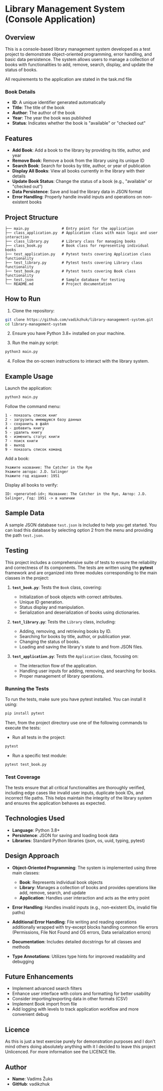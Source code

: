 # Library Management System (Console Application)

## Overview

This is a console-based library management system developed as a test project to demonstrate object-oriented programming, error handling, and basic data persistence. The system allows users to manage a collection of books with functionalities to add, remove, search, display, and update the status of books.

All requirements to the application are stated in the task.md file

### Book Details
- **ID**: A unique identifier generated automatically
- **Title**: The title of the book
- **Author**: The author of the book
- **Year**: The year the book was published
- **Status**: Indicates whether the book is "available" or "checked out"

## Features

- **Add Book**: Add a book to the library by providing its title, author, and year
- **Remove Book**: Remove a book from the library using its unique ID
- **Search Book**: Search for books by title, author, or year of publication
- **Display All Books**: View all books currently in the library with their details
- **Update Book Status**: Change the status of a book (e.g., "available" or "checked out")
- **Data Persistence**: Save and load the library data in JSON format
- **Error Handling**: Properly handle invalid inputs and operations on non-existent books

## Project Structure

```
├── main.py               # Entry point for the application
├── class_application.py  # Application class with main logic and user interaction
├── class_library.py      # Library class for managing books
├── class_book.py         # Book class for representing individual books
├── test_application.py   # Pytest tests covering Application class functionality
├── test_library.py       # Pytest tests covering Library class functionality
├── test_book.py          # Pytest tests covering Book class functionality
├── test.json             # Sample database for testing
└── README.md             # Project documentation
```

## How to Run

1. Clone the repository:
```bash
git clone https://github.com/vadikzhuk/library-management-system.git
cd library-management-system
```

2. Ensure you have Python 3.8+ installed on your machine.

3. Run the main.py script:
```bash
python3 main.py
```

4. Follow the on-screen instructions to interact with the library system.

## Example Usage

Launch the application:
```bash
python3 main.py
```

Follow the command menu:
```
1 - показать список книг
2 - загрузить имеющуюся базу данных
3 - сохранить в файл
4 - добавить книгу
5 - удалить книгу
6 - изменить статус книги
7 - поиск книги
8 - выход
9 - показать список команд
```

Add a book:
```
Укажите название: The Catcher in the Rye
Укажите автора: J.D. Salinger
Укажите год издания: 1951
```

Display all books to verify:
```
ID: <generated-id>; Название: The Catcher in the Rye, Автор: J.D. Salinger, Год: 1951 -> в наличии
```

## Sample Data

A sample JSON database `test.json` is included to help you get started. You can load this database by selecting option 2 from the menu and providing the path `test.json`.

## Testing

This project includes a comprehensive suite of tests to ensure the reliability and correctness of its components. The tests are written using the **pytest** framework and are organized into three modules corresponding to the main classes in the project:

1. **`test_book.py`**: Tests the `Book` class, covering:
   - Initialization of book objects with correct attributes.
   - Unique ID generation.
   - Status display and manipulation.
   - Serialization and deserialization of books using dictionaries.

2. **`test_library.py`**: Tests the `Library` class, including:
   - Adding, removing, and retrieving books by ID.
   - Searching for books by title, author, or publication year.
   - Changing the status of books.
   - Loading and saving the library's state to and from JSON files.

3. **`test_application.py`**: Tests the `Application` class, focusing on:
   - The interaction flow of the application.
   - Handling user inputs for adding, removing, and searching for books.
   - Proper management of library operations.

### Running the Tests

To run the tests, make sure you have pytest installed. You can install it using:

```bash
pip install pytest
```

Then, from the project directory use one of the following commands to execute the tests:

- Run all tests in the project:

```bash
pytest
```
- Run a specific test module:

```bash
pytest test_book.py
```

### Test Coverage

The tests ensure that all critical functionalities are thoroughly verified, including edge cases like invalid user inputs, duplicate book IDs, and incorrect file paths. This helps maintain the integrity of the library system and ensures the application behaves as expected.

## Technologies Used

- **Language**: Python 3.8+
- **Persistence**: JSON for saving and loading book data
- **Libraries**: Standard Python libraries (json, os, uuid, typing, pytest)

## Design Approach

- **Object-Oriented Programming**: The system is implemented using three main classes:
  - **Book**: Represents individual book objects
  - **Library**: Manages a collection of books and provides operations like add, remove, search, and update
  - **Application**: Handles user interaction and acts as the entry point

- **Error Handling**: Handles invalid inputs (e.g., non-existent IDs, invalid file paths)
- **Additional Error Handling**: File writing and reading operations additionally wrapped with try-except blocks handling common file errors (Permissions, File Not Found and OS errors, Data serialization errors)
- **Documentation**: Includes detailed docstrings for all classes and methods
- **Type Annotations**: Utilizes type hints for improved readability and debugging

## Future Enhancements

- Implement advanced search filters
- Enhance user interface with colors and formatting for better usability
- Consider importing/exporting data in other formats (CSV)
- Implement Book import from file
- Add logging with levels to track application workflow and more convenient debug

## Licence

As this is just a test exercise purely for demonstration purposes and I don't mind others doing absolutely anything with it I decided to leave this project Unlicenced. For more information see the LICENCE file.

## Author

- **Name**: Vadims Žuks
- **GitHub**: vadikzhuk
